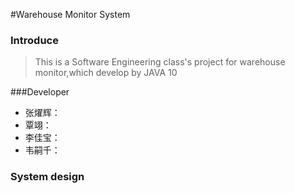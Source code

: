 #Warehouse Monitor System 

### Introduce

> This is a Software Engineering class's project for warehouse monitor,which develop by JAVA 10

###Developer

* 张燿辉：
* 覃翊：
* 李佳宝：
* 韦嗣千：

### System design